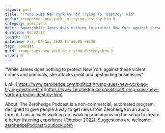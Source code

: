 ```yaml
---
layout: post
title: "Trump Sues New York AG For Trying To 'Destroy' Him"
audio: trump-sues-new-york-ag-trying-destroy-him-0
category: political
desc: "&quot;While James does nothing to protect New York against these violent crimes and criminals, she attacks great and upstanding businesses&quot;"
duration: 00:02:13
length: 133
datetime: Fri, 04 Nov 2022 14:30:00 +0000
tags: podcast
guid: trump-sues-new-york-ag-trying-destroy-him-0
order: 0
---
```

&quot;While James does nothing to protect New York against these violent crimes and criminals, she attacks great and upstanding businesses&quot;

Link: [https://www.zerohedge.com/political/trump-sues-new-york-ag-trying-destroy-him](https://www.zerohedge.com/political/trump-sues-new-york-ag-trying-destroy-him)

About: The Zerohedge Podcast is a non-commercial, automated program, designed to give people a way to get news from Zerohedge in an audio format.  I am actively working on tweaking and improving the setup to create a better listening experience (October 2022).  Suggestions are welcome: [zerohedgePodcast@outlook.com](mailto:zerohedgePodcast@outlook.com)
